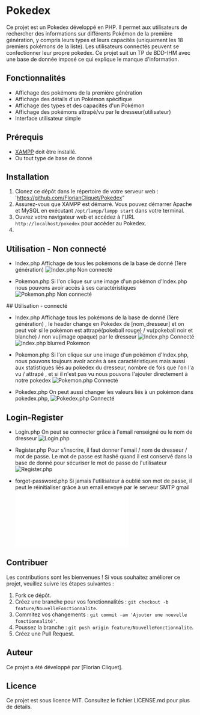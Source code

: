 # Pokedex

Ce projet est un Pokedex développé en PHP. Il permet aux utilisateurs de rechercher des informations sur différents Pokémon de la première génération, y compris leurs types et leurs capacités (uniquement les 18 premiers pokémons de la liste). Les utilisateurs connectés peuvent se confectionner leur propre pokedex. Ce projet suit un TP de BDD-IHM avec une base de donnée imposé ce qui explique le manque d'information. 

## Fonctionnalités

- Affichage des pokémons de la première génération
- Affichage des détails d'un Pokémon spécifique
- Affichage des types et des capacités d'un Pokémon
- Affichage des pokémons attrapé/vu par le dresseur(utilisateur)
- Interface utilisateur simple

## Prérequis

- [XAMPP](https://www.apachefriends.org/index.html) doit être installé.
- Ou tout type de base de donné

## Installation

1. Clonez ce dépôt dans le répertoire de votre serveur web : 'https://github.com/FlorianCliquet/Pokedex"
2. Assurez-vous que XAMPP est démarré. Vous pouvez démarrer Apache et MySQL en exécutant `/opt/lampp/lampp start` dans votre terminal.
3. Ouvrez votre navigateur web et accédez à l'URL `http://localhost/pokedex` pour accéder au Pokedex.
4. 
## Utilisation - Non connecté
  - Index.php
Affichage de tous les pokémons de la base de donné (1ère génération)
![Index.php Non connecté](assets/Images/README/GLOBALINDEX.png)

  - Pokemon.php
Si l'on clique sur une image d'un pokémon d'Index.php nous pouvons avoir accès à ses caractéristiques
![Pokemon.php Non connecté](assets/Images/README/GLOBALPOKEMON.png)

## Utilisation - connecté
  - Index.php
Affichage tous les pokémons de la base de donné (1ère génération) , le header change en Pokedex de [nom_dresseur] et on peut voir si le pokémon est attrapé(pokeball rouge) / vu(pokeball noir et blanche) / non vu(image opaque) par le dresseur
![Index.php Connecté](assets/Images/README/INDEX.png)
![Index.php blurred Pokemon](assets/Images/README/INDEXCHANGED.png)

  - Pokemon.php
Si l'on clique sur une image d'un pokémon d'Index.php, nous pouvons toujours avoir accès à ses caractéristiques mais aussi aux statistiques liés au pokedex du dresseur, nombre de fois que l'on l'a vu / attrapé , et si il n'est pas vu nous pouvons l'ajouter directement à notre pokedex
![Pokemon.php Connecté](assets/Images/README/POKEMON.png)

  - Pokedex.php
On peut aussi changer les valeurs liés à un pokémon dans pokedex.php,
![Pokedex.php Connecté](assets/Images/README/POKEDEX.png)

## Login-Register
  - Login.php
On peut se connecter grâce à l'email renseigné ou le nom de dresseur
![Login.php](assets/Images/README/LOGIN.png)

  - Register.php
Pour s'inscrire, il faut donner l'email / nom de dresseur / mot de passe. Le mot de passe est hashé quand il est conservé dans la base de donné pour sécuriser le mot de passe de l'utilisateur
![Register.php](assets/Images/README/REGISTER.png)

  - forgot-password.php
Si jamais l'utilisateur à oublié son mot de passe, il peut le réinitialiser grâce à un email envoyé par le serveur SMTP gmail
![Forgot-password.php](assets/Images/README/FORGOTPASSWORD.php)

## Contribuer

Les contributions sont les bienvenues ! Si vous souhaitez améliorer ce projet, veuillez suivre les étapes suivantes :

1. Fork ce dépôt.
2. Créez une branche pour vos fonctionnalités : `git checkout -b feature/NouvelleFonctionnalite`.
3. Commitez vos changements : `git commit -am 'Ajouter une nouvelle fonctionnalité'`.
4. Poussez la branche : `git push origin feature/NouvelleFonctionnalite`.
5. Créez une Pull Request.

## Auteur

Ce projet a été développé par [Florian Cliquet].

## Licence

Ce projet est sous licence MIT. Consultez le fichier LICENSE.md pour plus de détails.
